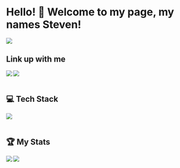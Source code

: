 <h1>Hello! 👋 Welcome to my page, my names Steven!</h1>
<img src='https://komarev.com/ghpvc/?username=stevkim&color=green' />


<h2>Link up with me</h2>
<div>
  <a>
    <img src='https://img.shields.io/badge/Gmail-D14836?style=for-the-badge&logo=gmail&logoColor=white' align='left' />
  </a>
  <a>
    <img src='https://img.shields.io/badge/LinkedIn-0077B5?style=for-the-badge&logo=linkedin&logoColor=white' align='left' />
  </a>
</div>
<br />
<br />
<h2> 💻 Tech Stack</h2>
<div>
  <img src='https://skillicons.dev/icons?i=js,html,css,aws,express,react,ts,vite,webpack,mongodb,redux,tailwind,vscode' align='left' />
</div>
<br />
<br />
<h2> 🏆 My Stats</h2>
<div>
  <img src='https://github-readme-stats.vercel.app/api?username=stevkim&theme=dark&show_icons=true' align='left'/>
  <img src='https://github-readme-stats.vercel.app/api/top-langs/?username=stevkim&size_weight=0.5&count_weight=0.5&theme=dark'  align='left' />
</div>
